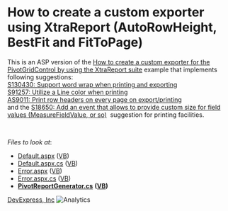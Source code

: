# How to create a custom exporter using XtraReport (AutoRowHeight, BestFit and FitToPage)

<p>This is an ASP version of the <a href="https://www.devexpress.com/Support/Center/p/E2231">How to create a custom exporter for the PivotGridControl by using the XtraReport suite</a> example that implements following suggestions:<br /><a href="https://www.devexpress.com/Support/Center/p/S130430">S130430: Support word wrap when printing and exporting</a><br /><a href="https://www.devexpress.com/Support/Center/p/S91257">S91257: Utilize a Line color when printing</a><br /><a href="https://www.devexpress.com/Support/Center/p/AS9011">AS9011: Print row headers on every page on export/printing</a><br />and the <a href="https://www.devexpress.com/Support/Center/p/S18650">S18650: Add an event that allows to provide custom size for field values (MeasureFieldValue, or so)</a>  suggestion for printing facilities.</p>

<br/>

<!--- Autogenerated footer --->
*Files to look at*:

* [Default.aspx](./CS/WebSite/Default.aspx) ([VB](./VB/WebSite/Default.aspx))
* [Default.aspx.cs](./CS/WebSite/Default.aspx.cs#L43-L56) ([VB](./VB/WebSite/Default.aspx.vb))
* [Error.aspx](./CS/WebSite/Error.aspx) ([VB](./VB/WebSite/Error.aspx))
* [Error.aspx.cs](./CS/WebSite/Error.aspx.cs) ([VB](./VB/WebSite/Error.aspx.vb))
* **[PivotReportGenerator.cs](./CS/WebSite/App_Code/PivotReportGenerator.cs)** **([VB](./VB/WebSite/App_Code/PivotReportGenerator.vb))**


[DevExpress, Inc](https://www.devexpress.com)
![Analytics](https://ga-beacon.appspot.com/UA-118635726-1/e2686?pixel)
